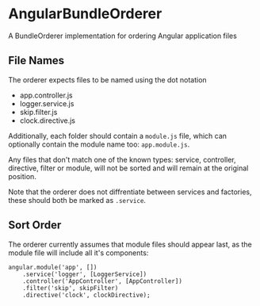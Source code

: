 # AngularBundleOrderer

A BundleOrderer implementation for ordering Angular application files

## File Names

The orderer expects files to be named using the dot notation

- app.controller.js
- logger.service.js
- skip.filter.js
- clock.directive.js

Additionally, each folder should contain a <code>module.js</code> file, which can optionally contain
the module name too: <code>app.module.js</code>.

Any files that don't match one of the known types: service, controller, directive, filter or module, will
not be sorted and will remain at the original position.

Note that the orderer does not diffrentiate between services and factories, these should both be marked 
as <code>.service</code>.

## Sort Order

The orderer currently assumes that module files should appear last, as the module file will include all it's components:

   ```
   angular.module('app', [])
       .service('logger', [LoggerService])
       .controller('AppController', [AppController])
       .filter('skip', skipFilter)
       .directive('clock', clockDirective);
  ``` 

